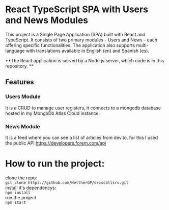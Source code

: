 # React TypeScript SPA with Users and News Modules

This project is a Single Page Application (SPA) built with React and TypeScript. It consists of two primary modules - Users and News - each offering specific functionalities. The application also supports multi-language with translations available in English (en) and Spanish (es).

**The React application is served by a Node.js server, which code is in this repository.
**
## Features

### Users Module

It is a CRUD to manage user registers, it connects to a mongodb database hosted in my MongoDb Atlas Cloud instance. 

### News Module

It is a feed where you can see a list of articles from dev.to, for this I used the public API https://developers.forem.com/api  

# How to run the project: 

clone the repo:  
`git clone https://github.com/NeltherGP/driscollsrv.git`  
install it's dependencys:  
`npm install`  
run the project  
`npm start`  
